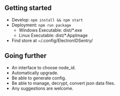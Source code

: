 ## Getting started

- Develop: ```npm install && npm start```
- Deployment: ```npm run package```
  - Windows Executable: dist/*.exe 
  - Linux Executable: dist/*.AppImage
- Find store at ~/.config/ElectronIDSentry/

## Going further

- An interface to choose node_id. 
- Automatically upgrade.
- Be able to generate config.
- Be able to manage, decrypt, convert json data files.
- Any suggestions are welcome.

